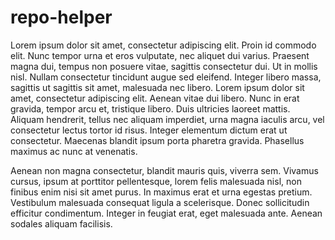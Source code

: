 # repo-helper

Lorem ipsum dolor sit amet, consectetur adipiscing elit. Proin id commodo elit. Nunc tempor urna et eros vulputate, nec aliquet dui varius. Praesent magna dui, tempus non posuere vitae, sagittis consectetur dui. Ut in mollis nisl. Nullam consectetur tincidunt augue sed eleifend. Integer libero massa, sagittis ut sagittis sit amet, malesuada nec libero. Lorem ipsum dolor sit amet, consectetur adipiscing elit. Aenean vitae dui libero. Nunc in erat gravida, tempor arcu et, tristique libero. Duis ultricies laoreet mattis. Aliquam hendrerit, tellus nec aliquam imperdiet, urna magna iaculis arcu, vel consectetur lectus tortor id risus. Integer elementum dictum erat ut consectetur. Maecenas blandit ipsum porta pharetra gravida. Phasellus maximus ac nunc at venenatis.

Aenean non magna consectetur, blandit mauris quis, viverra sem. Vivamus cursus, ipsum at porttitor pellentesque, lorem felis malesuada nisl, non finibus enim nisi sit amet purus. In maximus erat et urna egestas pretium. Vestibulum malesuada consequat ligula a scelerisque. Donec sollicitudin efficitur condimentum. Integer in feugiat erat, eget malesuada ante. Aenean sodales aliquam facilisis. 